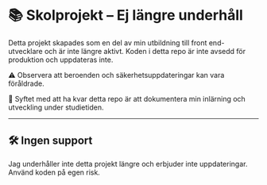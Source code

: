 # 📚 Skolprojekt – Ej längre underhåll

Detta projekt skapades som en del av min utbildning till front end-utvecklare och är inte längre aktivt. Koden i detta repo är inte avsedd för produktion och uppdateras inte.

⚠️ Observera att beroenden och säkerhetsuppdateringar kan vara föråldrade.

📁 Syftet med att ha kvar detta repo är att dokumentera min inlärning och utveckling under studietiden.

---

## 🛠️ Ingen support

Jag underhåller inte detta projekt längre och erbjuder inte uppdateringar. Använd koden på egen risk.
